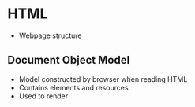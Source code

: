 # HTML 
- Webpage structure
## Document Object Model
- Model constructed by browser when reading HTML
- Contains elements and resources
- Used to render